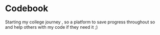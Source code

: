 # Codebook
Starting my college journey , so a platform to save progress throughout so and help others with my code if they need it ;)
